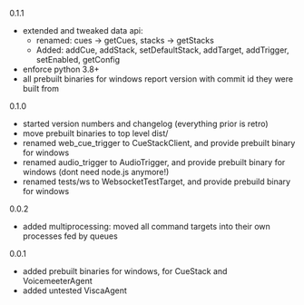 0.1.1
* extended and tweaked data api:
  - renamed: cues -> getCues, stacks -> getStacks
  - Added: addCue, addStack, setDefaultStack, addTarget, addTrigger, setEnabled, getConfig
* enforce python 3.8+ 
* all prebuilt binaries for windows report version with commit id they were built from

0.1.0
* started version numbers and changelog (everything prior is retro)
* move prebuilt binaries to top level dist/
* renamed web_cue_trigger to CueStackClient, and provide prebuilt binary for windows
* renamed audio_trigger to AudioTrigger, and provide prebuilt binary for windows (dont need node.js anymore!)
* renamed tests/ws to WebsocketTestTarget, and provide prebuild binary for windows

0.0.2
* added multiprocessing: moved all command targets into their own processes fed by queues

0.0.1
* added prebuilt binaries for windows, for CueStack and VoicemeeterAgent
* added untested ViscaAgent